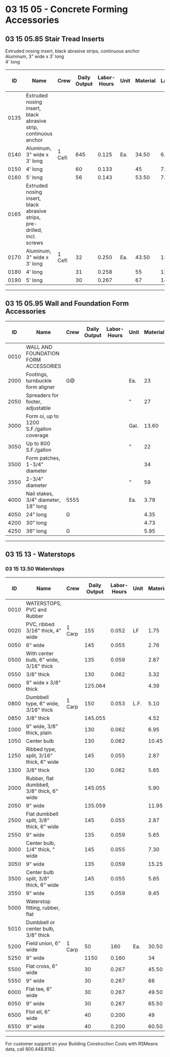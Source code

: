 # 03 15 05 - Concrete Forming Accessories

## 03 15 05.85 Stair Tread Inserts

Extruded nosing insert, black abrasive strips, continuous anchor  
Aluminum, 3" wide x 3' long  
4' long  

| ID   | Name                                                                 | Crew   | Daily Output | Labor-Hours | Unit | Material | Labor | Equipment | Total | Total Incl O&P |
|------|----------------------------------------------------------------------|--------|--------------|-------------|------|----------|-------|-----------|-------|----------------|
| 0135 | Extruded nosing insert, black abrasive strip, continuous anchor      |        |              |             |      |          |       |           |       |                |
| 0140 | Aluminum, 3" wide x 3' long                                          | 1 Cefi | 645          | 0.125       | Ea.  | 34.50    | 6.65  |           | 41.15 | 47             |
| 0150 | 4' long                                                              |        | 60           | 0.133       |      | 45       | 7.10  |           | 52.10 | 60             |
| 0160 | 5' long                                                              |        | 56           | 0.143       |      | 53.50    | 7.60  |           | 61.10 | 70             |
| 0165 | Extruded nosing insert, black abrasive strips, pre-drilled, incl. screws |        |              |             |      |          |       |           |       |                |
| 0170 | Aluminum, 3" wide x 3' long                                          | 1 Cefi | 32           | 0.250       | Ea.  | 43.50    | 13.30 |           | 56.80 | 67             |
| 0180 | 4' long                                                              |        | 31           | 0.258       |      | 55       | 13.70 |           | 68.70 | 80             |
| 0190 | 5' long                                                              |        | 30           | 0.267       |      | 67       | 14.15 |           | 81.15 | 94             |

---

## 03 15 05.95 Wall and Foundation Form Accessories

| ID   | Name                                                                 | Crew   | Daily Output | Labor-Hours | Unit | Material | Labor | Equipment | Total | Total Incl O&P |
|------|----------------------------------------------------------------------|--------|--------------|-------------|------|----------|-------|-----------|-------|----------------|
| 0010 | WALL AND FOUNDATION FORM ACCESSORIES                                 |        |              |             |      |          |       |           |       |                |
| 2000 | Footings, turnbuckle form aligner                                    | G@     |              |             | Ea.  | 23       |       |           | 23225 | 25             |
| 2050 | Spreaders for footer, adjustable                                     |        |              |             | "    | 27       |       |           | 27    | 29.5           |
| 3000 | Form oi, up to 1200 S.F./gallon coverage                             |        |              |             | Gal. | 13.60    |       |           | 13.60 | 15             |
| 3050 | Up to 800 S.F./gallon                                                |        |              |             | "    | 22       |       |           |       | 24             |
| 3500 | Form patches, 1-3/4" diameter                                        |        |              |             |      | 34       |       |           | 34    | 37.5           |
| 3550 | 2-3/4" diameter                                                      |        |              |             | "    | 59       |       |           | 59    | 65             |
| 4000 | Nail stakes, 3/4" diameter, 18" long                                 | 5555   |              |             | Ea.  | 3.79     |       |           | 3.79  | 4.1            |
| 4050 | 24" long                                                             | G      |              |             |      | 4.35     |       |           | 4.35  | 4.7            |
| 4200 | 30" long                                                             |        |              |             |      | 4.73     |       |           | 4.73  | 5.2            |
| 4250 | 36" long                                                             | G      |              |             |      | 5.95     |       |           | 5.95  | 6.5            |

---

## 03 15 13 - Waterstops

### 03 15 13.50 Waterstops

| ID   | Name                                                                 | Crew   | Daily Output | Labor-Hours | Unit | Material | Labor | Equipment | Total | Total Incl O&P |
|------|----------------------------------------------------------------------|--------|--------------|-------------|------|----------|-------|-----------|-------|----------------|
| 0010 | WATERSTOPS, PVC and Rubber                                           |        |              |             |      |          |       |           |       |                |
| 0020 | PVC, ribbed 3/16" thick, 4" wide                                     | 1 Carp | 155          | 0.052       | LF   | 1.75     | 2.91  |           | 4.66  | 6.2            |
| 0050 | 6" wide                                                              |        | 145          | 0.055       |      | 2.76     | 3.11  |           | 5.87  | 7.6            |
| 0500 | With center bulb, 6" wide, 3/16" thick                               |        | 135          | 0.059       |      | 2.87     | 3.34  |           | 6.21  | 8.1            |
| 0550 | 3/8" thick                                                           |        | 130          | 0.062       |      | 3.32     | 3.46  |           | 6.78  | 8.80           |
| 0600 | 9" wide x 3/8" thick                                                 |        | 125.064      |             |      | 4.39     | 3.60  |           | 7.99  | 10.20          |
| 0800 | Dumbbell type, 6" wide, 3/16" thick                                 | 1 Carp | 150          | 0.053       | L.F. | 5.10     | 3     |           | 8.10  | 10.10          |
| 0850 | 3/8" thick                                                           |        | 145.055      |             |      | 4.52     | 3.11  |           | 7.63  | 9.60           |
| 1000 | 9" wide, 3/8" thick, plain                                           |        | 130          | 0.062       |      | 6.95     | 3.46  |           | 10.41 | 12.80          |
| 1050 | Center bulb                                                          |        | 130          | 0.062       |      | 10.45    | 3.46  |           | 13.91 | 16.65          |
| 1250 | Ribbed type, split, 3/16" thick, 6" wide                             |        | 145          | 0.055       |      | 2.87     | 3.11  |           | 5.98  | 7.80           |
| 1300 | 3/8" thick                                                           |        | 130          | 0.062       |      | 5.65     | 3.46  |           | 9.11  | 11.35          |
| 2000 | Rubber, flat dumbbell, 3/8" thick, 6" wide                           |        | 145.055      |             |      | 5.90     | 3.11  |           | 9.01  | 11.10          |
| 2050 | 9" wide                                                              |        | 135.059      |             |      | 11.95    | 3.34  |           | 15.29 | 18.10          |
| 2500 | Flat dumbbell split, 3/8" thick, 6" wide                             |        | 145          | 0.055       |      | 2.87     | 3.11  |           | 5.98  | 7.80           |
| 2550 | 9" wide                                                              |        | 135          | 0.059       |      | 5.65     | 3.34  |           | 8.99  | 11.15          |
| 3000 | Center bulb, 1/4" thick, " wide                                      |        | 145          | 0.055       |      | 7.30     | 3.11  |           | 10.41 | 12.65          |
| 3050 | 9" wide                                                              |        | 135          | 0.059       |      | 15.25    | 3.34  |           | 18.59 | 21.50          |
| 3500 | Center bulb split, 3/8" thick, 6" wide                               |        | 145          | 0.055       |      | 5.65     | 3.11  |           | 8.76  | 10.85          |
| 3550 | 9" wide                                                              |        | 135          | 0.059       |      | 9.45     | 3.34  |           | 12.79 | 15.35          |
| 5000 | Waterstop fitting, rubber, flat                                      |        |              |             |      |          |       |           |       |                |
| 5010 | Dumbbell or center bulb, 3/8" thick                                  |        |              |             |      |          |       |           |       |                |
| 5200 | Field union, 6" wide                                                 | 1 Carp | 50           | 160         | Ea.  | 30.50    | 9     |           | 39.50 | 47             |
| 5250 | 9" wide                                                              |        | 1150         | 0.160       |      | 34       | 9     |           | 43    | 51             |
| 5500 | Flat cross, 6" wide                                                  |        | 30           | 0.267       |      | 45.50    | 15    |           | 60.50 | 72.50          |
| 5550 | 9" wide                                                              |        | 30           | 0.267       |      | 68       | 15    |           | 883   | 97             |
| 6000 | Flat tee, 6" wide                                                    |        | 30           | 0.267       |      | 49.50    | 15    |           | 64.50 | 77             |
| 6050 | 9" wide                                                              |        | 30           | 0.267       |      | 65.50    | 15    |           | 80.50 | 94.50          |
| 6500 | Flot ell, 6" wide                                                    |        | 40           | 0.200       |      | 49       | 11.25 |           | 60.25 | 71             |
| 6550 | 9" wide                                                              |        | 40           | 0.200       |      | 60.50    | 11.25 |           | 71.75 | 83.50          |

---

For customer support on your Building Construction Costs with RSMeans data, call 800.448.8182.